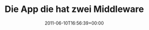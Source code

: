 ---
retweeted: false
source: <a href="http://itunes.apple.com/us/app/twitter/id409789998?mt=12" rel="nofollow">Twitter
  for Mac</a>
entities:
  hashtags:
  - text: feierabend
    indices:
    - '129'
    - '140'
  symbols: []
  user_mentions: []
  urls: []
display_text_range:
- '0'
- '140'
favorite_count: '0'
id_str: '79230507895889920'
truncated: false
retweet_count: '0'
id: '79230507895889920'
created_at: Fri Jun 10 16:56:39 +0000 2011
favorited: false
full_text: 'Die App die hat zwei Middlewares, zwei Middlewares hat die App. Und hätt''
  sie nicht zwei Middlewares, dann wärs nicht meine App. #feierabend'
lang: de
tags:
- feierabend
- pesos:twitter
date: '2011-06-10T16:56:39+00:00'
src: https://twitter.com/bascht/status/79230507895889920
original_url: https://twitter.com/bascht/status/79230507895889920
type: twitter_tweet
text: 'Die App die hat zwei Middlewares, zwei Middlewares hat die App. Und hätt''
  sie nicht zwei Middlewares, dann wärs nicht meine App. #feierabend'
title: Die App die hat zwei Middleware

---